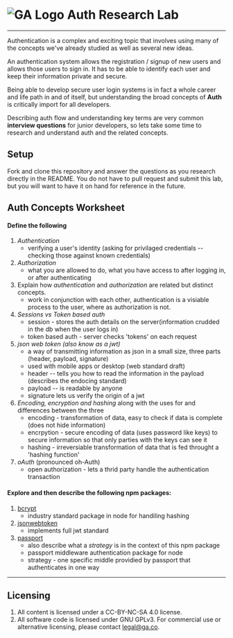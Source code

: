 # ![GA Logo](https://ga-dash.s3.amazonaws.com/production/assets/logo-9f88ae6c9c3871690e33280fcf557f33.png) Auth Research Lab

---

Authentication is a complex and exciting topic that involves using many of the concepts we've already studied as well as several new ideas. 

An authentication system allows the registration / signup of new users and allows those users to sign in. It has to be able to identify each user and keep their information private and secure.

Being able to develop secure user login systems is in fact a whole career and life path in and of itself, but understanding the broad concepts of **Auth** is critically import for all developers. 

Describing auth flow and understanding key terms are very common **interview questions** for junior developers, so lets take some time to research and understand auth and the related concepts.

## Setup

Fork and clone this repository and answer the questions as you research directly in the README. You do not have to pull request and submit this lab, but you will want to have it on hand for reference in the future. 

## Auth Concepts Worksheet

#### Define the following

1. *Authentication*
    - verifying a user's identity (asking for privilaged credentials -- checking those against known credentials)
2. *Authorization*
    - what you are allowed to do, what you have access to after logging in, or after authenticating
3. Explain how *authentication* and *authorization* are related but distinct concepts.
    - work in conjunction with each other, authentication is a visiable process to the user, where as authorization is not. 
5. *Sessions vs Token based auth*
    - session - stores the auth details on the server(information crudded in the db when the user logs in)
    - token based auth - server checks 'tokens' on each request
6. *json web token (also know as a jwt)*
    - a way of transmitting information as json in a small size, three parts (header, payload, signature)
    - used with mobile apps or desktop (web standard draft)
    - header -- tells you how to read the information in the payload (describes the endocing standard)
    - payload -- is readable by anyone
    - signature lets us verify the origin of a jwt
7. *Encoding, encryption and hashing* along with the uses for and differences between the three
    - encoding - transformation of data, easy to check if data is complete (does not hide information)
    - encrpytion - secure encoding of data (uses password like keys) to secure information so that only parties with the keys can see it
    - hashing - irreversiable transformation of data that is fed throught a 'hashing function' 
8. *oAuth* (pronounced oh-Auth)
    - open authorization - lets a thrid party handle the authentication transaction 

#### Explore and then describe the following npm packages:

1. [bcrypt](https://www.npmjs.com/package/bcrypt)
    - industry standard package in node for handiling hashing
2. [jsonwebtoken](https://www.npmjs.com/package/jsonwebtoken)
    - implements full jwt standard
3. [passport](https://www.npmjs.com/package/passport)
    * also describe what a *strategy* is in the context of this npm package
    - passport middleware authentication package for node 
    - strategy - one specific middle providied by passport that authenticates in one way

---

## Licensing
1. All content is licensed under a CC-BY-NC-SA 4.0 license.
2. All software code is licensed under GNU GPLv3. For commercial use or alternative licensing, please contact legal@ga.co.